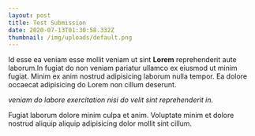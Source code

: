 ```yaml
---
layout: post
title: Test Submission
date: 2020-07-13T01:30:58.332Z
thumbnail: /img/uploads/default.png
---
```

Id esse ea veniam esse mollit veniam ut sint **Lorem** reprehenderit aute laborum.In fugiat do non veniam pariatur ullamco ex eiusmod ut minim fugiat. Minim ex anim nostrud adipisicing laborum nulla tempor. Ea dolore occaecat adipisicing do Lorem non cillum deserunt. 


*veniam do labore exercitation nisi do velit sint reprehenderit in.*


Fugiat laborum dolore minim culpa et anim. Voluptate minim et dolore nostrud aliquip aliquip adipisicing dolor mollit sint cillum.